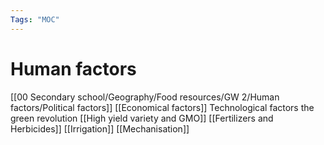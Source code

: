 ```yaml
---
Tags: "MOC"
---
```

# Human factors
[[00 Secondary school/Geography/Food resources/GW 2/Human factors/Political factors]]
[[Economical factors]]
Technological factors the green revolution
	[[High yield variety and GMO]]
	[[Fertilizers and Herbicides]]
	[[Irrigation]]
		[[Mechanisation]]